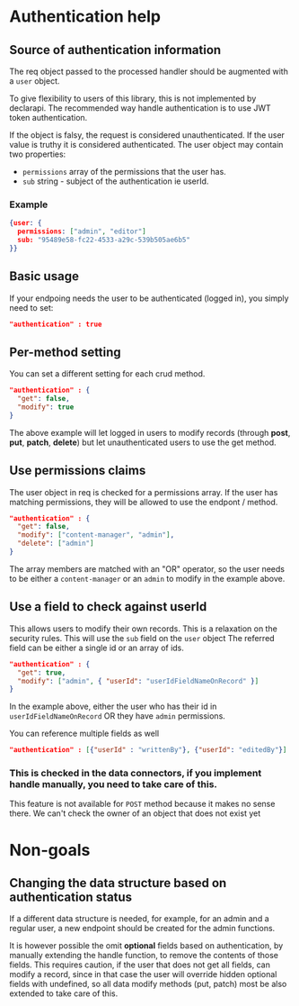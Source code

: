 Authentication help
=====================

Source of authentication information
------------------------------------
The req object passed to the processed handler should be augmented with a `user` object.

To give flexibility to users of this library, this is not implemented by declarapi.
The recommended way handle authentication is to use JWT token authentication.

If the object is falsy, the request is considered unauthenticated.
If the user value is truthy it is considered authenticated.
The user object may contain two properties:
- `permissions` array of the permissions that the user has.
- `sub` string - subject of the authentication ie userId.

### Example
```json
{user: {
  permissions: ["admin", "editor"]
  sub: "95489e58-fc22-4533-a29c-539b505ae6b5"
}}
```

Basic usage
-----------
If your endpoing needs the user to be authenticated (logged in),
you simply need to set:
```json
"authentication" : true
```

Per-method setting
------------------
You can set a different setting for each crud method.
```json
"authentication" : {
  "get": false,
  "modify": true
}
```
The above example will let logged in users to modify records (through __post__, __put__, __patch__, __delete__) but let unauthenticated users to use the get method.

Use permissions claims
----------------------
The user object in req is checked for a permissions array.
If the user has matching permissions, they will be allowed to use the endpont / method.
```json
"authentication" : {
  "get": false,
  "modify": ["content-manager", "admin"],
  "delete": ["admin"]
}
```
The array members are matched with an "OR" operator, so the user needs to be either a `content-manager` or an `admin` to modify in the example above.


Use a field to check against userId
-----------------------------------
This allows users to modify their own records.
This is a relaxation on the security rules.
This will use the `sub` field on the `user` object
The referred field can be either a single id or an array of ids.
```json
"authentication" : {
  "get": true,
  "modify": ["admin", { "userId": "userIdFieldNameOnRecord" }]
}
```
In the example above, either the user who has their id in `userIdFieldNameOnRecord` OR they have `admin` permissions.

You can reference multiple fields as well
```json
"authentication" : [{"userId" : "writtenBy"}, {"userId": "editedBy"}]
```

### This is checked in the data connectors, if you implement handle manually, you need to take care of this.

This feature is not available for `POST` method because it makes no sense there. We can't check the owner of an object that does not exist yet

Non-goals
=========

Changing the data structure based on authentication status
----------------------------------------------------------
If a different data structure is needed,
for example, for an  admin and a regular user, a new endpoint
should be created for the admin functions.

It is however possible the omit **optional** fields based on authentication, by manually extending the handle function, to remove the contents of those fields. This requires caution, if the user that does not get all fields, can modify a record, since in that case the user will override hidden optional fields with undefined, so all data modify methods (put, patch) most be also extended to take care of this.
